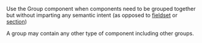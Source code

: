 Use the Group component when components need to be grouped together but without imparting any semantic intent (as opposed to [fieldset](../fieldset) or [section](../section))

A group may contain any other type of component including other groups.
